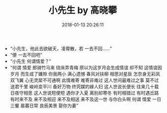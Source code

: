 ﻿---
title: "小先生 by 高晓攀"
key: "小先生 by 高晓攀"
date: 2018-01-13 20:26:11
tags: [其他]
---

* “小先生，他此去欲破天，凌霄散，若 一去不回……”
* “便 一去不回吧”
* “小先生 何谓情爱？”
* “何谓 情爱
郎骑竹马来 绕床弄青梅 原以为这岁月会生成情谊 却不知 这情谊因岁月 而生成了嫌隙
你我两小 满心遗憾 春风对扶柳 相思对星辰 怎奈身无彩凤双飞翼 心无灵犀不可通啊 此情难寄 难寄非难过 这人世间最难过之事 莫不过送君千里 峻岭变平川 备好万物 终究媒妁嫁人妇
这人世说长便长 往来几十载 日夜守相思 这人世说短便短 遇你才入夏 离别却寒冬 有时相错过 有时遇岔路 有时来不及 来不及相迎 来不及相送 来不及这一世 与你白头啊
何谓 情爱 一日三餐 晨暮日常 良辰美景 娶你为妻”
